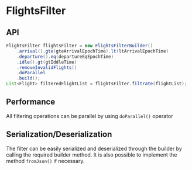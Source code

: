 # FlightsFilter
## API
```Java
FlightsFilter flightsFilter = new FlightsFilterBuilder()
    .arrival().gte(gteArrivalEpochTime).lt(ltArrivalEpochTime)
    .departure().eq(departureEqEpochTime)
    .idle().gt(gtIddleTime)
    .removeInvalidFlights()
    .doParallel
    .build();
List<Flight> filteredFlightList = flightsFilter.filtrate(flightList);
```
## Performance
All filtering operations can be parallel by using `doParallel()` operator

## Serialization/Deserialization
The filter can be easily serialized and deserialized through the builder by calling the required builder method. It is also possible to implement the method `fromJson()` if necessary.
